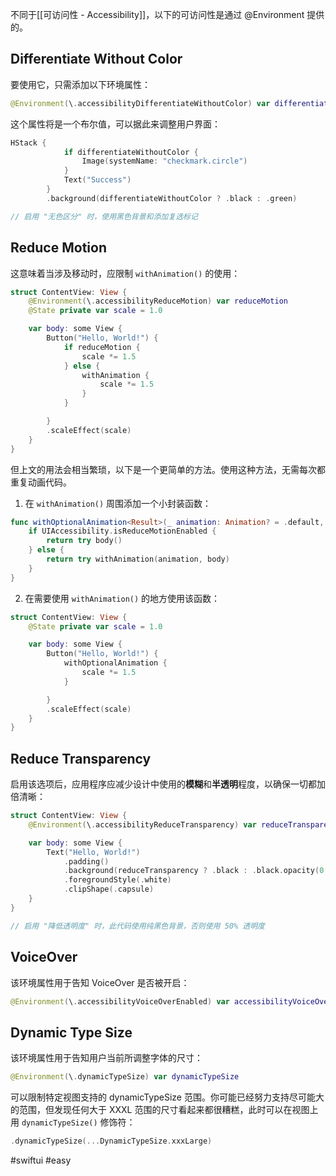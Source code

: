不同于[[可访问性 - Accessibility]]，以下的可访问性是通过 @Environment 提供的。

## Differentiate Without Color

要使用它，只需添加以下环境属性：

```swift
@Environment(\.accessibilityDifferentiateWithoutColor) var differentiateWithoutColor
```

这个属性将是一个布尔值，可以据此来调整用户界面：

```swift
HStack {
            if differentiateWithoutColor {
                Image(systemName: "checkmark.circle")
            }
            Text("Success")
        }
        .background(differentiateWithoutColor ? .black : .green)

// 启用 "无色区分" 时，使用黑色背景和添加复选标记
```

## Reduce Motion

这意味着当涉及移动时，应限制 `withAnimation()` 的使用：

```swift
struct ContentView: View {
    @Environment(\.accessibilityReduceMotion) var reduceMotion
    @State private var scale = 1.0

    var body: some View {
        Button("Hello, World!") {
            if reduceMotion {
                scale *= 1.5
            } else {
                withAnimation {
                    scale *= 1.5
                }
            }

        }
        .scaleEffect(scale)
    }
}
```

但上文的用法会相当繁琐，以下是一个更简单的方法。使用这种方法，无需每次都重复动画代码。

1. 在 `withAnimation()` 周围添加一个小封装函数：

```swift
func withOptionalAnimation<Result>(_ animation: Animation? = .default, _ body: () throws -> Result) rethrows -> Result {
    if UIAccessibility.isReduceMotionEnabled {
        return try body()
    } else {
        return try withAnimation(animation, body)
    }
}
```

2. 在需要使用 `withAnimation()` 的地方使用该函数：

```swift
struct ContentView: View {
    @State private var scale = 1.0

    var body: some View {
        Button("Hello, World!") {
            withOptionalAnimation {
                scale *= 1.5
            }

        }
        .scaleEffect(scale)
    }
}
```

## Reduce Transparency

启用该选项后，应用程序应减少设计中使用的**模糊**和**半透明**程度，以确保一切都加倍清晰：

```swift
struct ContentView: View {
    @Environment(\.accessibilityReduceTransparency) var reduceTransparency

    var body: some View {
        Text("Hello, World!")
            .padding()
            .background(reduceTransparency ? .black : .black.opacity(0.5))
            .foregroundStyle(.white)
            .clipShape(.capsule)
    }
}

// 启用 "降低透明度" 时，此代码使用纯黑色背景，否则使用 50% 透明度
```

## VoiceOver

该环境属性用于告知 VoiceOver 是否被开启：

```swift
@Environment(\.accessibilityVoiceOverEnabled) var accessibilityVoiceOverEnabled
```

## Dynamic Type Size

该环境属性用于告知用户当前所调整字体的尺寸：

```swift
@Environment(\.dynamicTypeSize) var dynamicTypeSize
```

可以限制特定视图支持的 dynamicTypeSize 范围。你可能已经努力支持尽可能大的范围，但发现任何大于 XXXL 范围的尺寸看起来都很糟糕，此时可以在视图上用 `dynamicTypeSize()` 修饰符：

```swift
.dynamicTypeSize(...DynamicTypeSize.xxxLarge)
```

#swiftui #easy 